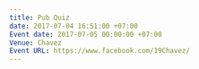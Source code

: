 ```yaml
---
title: Pub Quiz
date: 2017-07-04 16:51:00 +07:00
Event date: 2017-07-05 00:00:00 +07:00
Venue: Chavez
Event URL: https://www.facebook.com/19Chavez/
---
```


